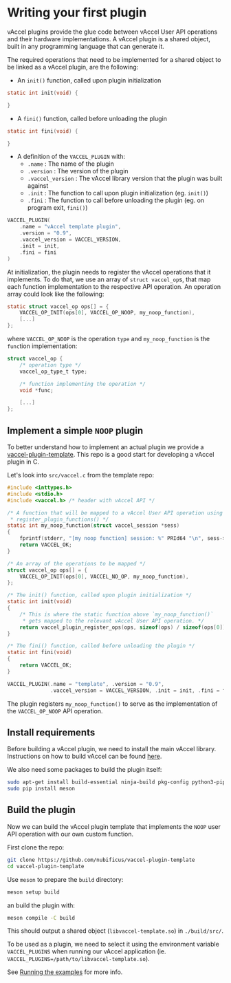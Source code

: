 # Writing your first plugin

vAccel plugins provide the glue code between vAccel User API operations and
their hardware implementations. A vAccel plugin is a shared object, built in any
programming language that can generate it.

The required operations that need to be implemented for a shared object to be
linked as a vAccel plugin, are the following:

- An `init()` function, called upon plugin initialization

```c
static int init(void) {

}
```

- A `fini()` function, called before unloading the plugin

```c
static int fini(void) {

}
```

- A definition of the `VACCEL_PLUGIN` with:
  - `.name` : The name of the plugin
  - `.version` : The version of the plugin
  - `.vaccel_version` : The vAccel library version that the plugin was built
    against
  - `.init` : The function to call upon plugin initialization (eg. `init()`)
  - `.fini` : The function to call before unloading the plugin (eg. on program
    exit, `fini()`)

```c
VACCEL_PLUGIN(
    .name = "vAccel template plugin",
    .version = "0.9",
    .vaccel_version = VACCEL_VERSION,
    .init = init,
    .fini = fini
)
```

At initialization, the plugin needs to register the vAccel operations that it
implements. To do that, we use an array of `struct vaccel_op`s, that map each
function implementation to the respective API operation. An operation array
could look like the following:

```c
static struct vaccel_op ops[] = {
    VACCEL_OP_INIT(ops[0], VACCEL_OP_NOOP, my_noop_function),
    [...]
};
```

where `VACCEL_OP_NOOP` is the operation `type` and `my_noop_function` is the
`func`tion implementation:

```c
struct vaccel_op {
    /* operation type */
    vaccel_op_type_t type;

    /* function implementing the operation */
    void *func;

    [...]
};
```

## Implement a simple `NOOP` plugin

To better understand how to implement an actual plugin we provide a
[vaccel-plugin-template](https://github.com/nubificus/vaccel-plugin-template).
This repo is a good start for developing a vAccel plugin in C.

Let's look into `src/vaccel.c` from the template repo:

```c
#include <inttypes.h>
#include <stdio.h>
#include <vaccel.h> /* header with vAccel API */

/* A function that will be mapped to a vAccel User API operation using
 * register_plugin_functions() */
static int my_noop_function(struct vaccel_session *sess)
{
    fprintf(stderr, "[my noop function] session: %" PRId64 "\n", sess->id);
    return VACCEL_OK;
}

/* An array of the operations to be mapped */
struct vaccel_op ops[] = {
    VACCEL_OP_INIT(ops[0], VACCEL_NO_OP, my_noop_function),
};

/* The init() function, called upon plugin initialization */
static int init(void)
{
    /* This is where the static function above `my_noop_function()`
     * gets mapped to the relevant vAccel User API operation. */
    return vaccel_plugin_register_ops(ops, sizeof(ops) / sizeof(ops[0]));
}

/* The fini() function, called before unloading the plugin */
static int fini(void)
{
    return VACCEL_OK;
}

VACCEL_PLUGIN(.name = "template", .version = "0.9",
              .vaccel_version = VACCEL_VERSION, .init = init, .fini = fini)
```

The plugin registers `my_noop_function()` to serve as the implementation of the
`VACCEL_OP_NOOP` API operation.

## Install requirements

Before building a vAccel plugin, we need to install the main vAccel library.
Instructions on how to build vAccel can be found
[here](../getting-started/installation.md).

We also need some packages to build the plugin itself:

```bash
sudo apt-get install build-essential ninja-build pkg-config python3-pip
sudo pip install meson
```

## Build the plugin

Now we can build the vAccel plugin template that implements the `NOOP` user API
operation with our own custom function.

First clone the repo:

```bash
git clone https://github.com/nubificus/vaccel-plugin-template
cd vaccel-plugin-template
```

Use `meson` to prepare the `build` directory:

```bash
meson setup build
```

an build the plugin with:

```bash
meson compile -C build
```

This should output a shared object (`libvaccel-template.so`) in `./build/src/`.

To be used as a plugin, we need to select it using the environment variable
`VACCEL_PLUGINS` when running our vAccel application (ie.
`VACCEL_PLUGINS=/path/to/libvaccel-template.so`).

See [Running the examples](../getting-started/running-the-examples.md) for more
info.
